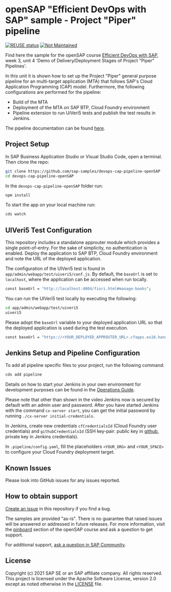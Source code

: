 # openSAP "Efficient DevOps with SAP" sample - Project "Piper" pipeline

[![REUSE status](https://api.reuse.software/badge/github.com/SAP-samples/devops-cap-pipeline-openSAP)](https://api.reuse.software/info/github.com/SAP-samples/devops-cap-pipeline-openSAP)
[![Not Maintained](https://img.shields.io/badge/Maintenance%20Level-Abandoned-orange.svg)](https://gist.github.com/cheerfulstoic/d107229326a01ff0f333a1d3476e068d)


Find here the sample for the openSAP course [Efficient DevOps with SAP](https://open.sap.com/courses/devops1), week 3, unit 4 'Demo of Delivery/Deployment Stages of Project "Piper" Pipelines'.

In this unit it is shown how to set up the Project "Piper" general purpose pipeline for an multi-target application (MTA) that follows SAP's Cloud Application Programming (CAP) model. Furthermore, the following configurations are performed for the pipeline:
- Build of the MTA
- Deployment of the MTA on SAP BTP, Cloud Foundry environment
- Pipeline extension to run UiVeri5 tests and publish the test results in Jenkins.

The pipeline documentation can be found [here](https://www.project-piper.io/stages/introduction/).

## Project Setup

In SAP Business Application Studio or Visual Studio Code, open a terminal.
Then clone the repo:

```sh
git clone https://github.com/sap-samples/devops-cap-pipeline-openSAP
cd devops-cap-pipeline-openSAP
```

In the `devops-cap-pipeline-openSAP` folder run:
```sh
npm install
```

To start the app on your local machine run:
```sh
cds watch
```

## UIVeri5 Test Configuration

This repository includes a standalone approuter module which provides a single point-of-entry. For the sake of simplicity, no authentication is enabled. Deploy the application to SAP BTP, Cloud Foundry environment and note the URL of the deployed application.<br>

The configuration of the UIVeri5 test is found in `app/admin/webapp/test/uiveri5/conf.js`. By default, the `baseUrl` is set to `localhost`, where the application can be accessed when run locally.
```sh
const baseUrl = "http://localhost:4004/fiori.html#manage-books";
```

You can run the UIVeri5 test locally by executing the following:
```sh
cd app/admin/webapp/test/uiveri5
uiveri5
```

Please adopt the `baseUrl` variable to your deployed application URL so that the deployed application is used during the test execution.
```sh
const baseUrl = "https://<YOUR_DEPLOYED_APPROUTER_URL>.cfapps.eu10.hana.ondemand.com/app/fiori.html#manage-books";
```

## Jenkins Setup and Pipeline Configuration

To add all pipeline specific files to your project, run the following command:

```sh
cds add pipeline
```

Details on how to start your Jenkins in your own environment for development purposes can be found in the [Operations Guide](https://github.com/SAP/devops-docker-cx-server/blob/master/docs/operations/cx-server-operations-guide.md).

Please note that other than shown in the video Jenkins now is secured by default with an admin user and password.
After you have started Jenkins with the command `cx-server start`, you can get the initial password by running `./cx-server initial-credentials`.

In Jenkins, create new credentials `cfCredentialsId` (Cloud Foundry user credentials) and `githubCredentialsId` (SSH key-pair: public key in [github](https://github.com/), private key in Jenkins credentials).

In `.pipeline/config.yaml`, fill the placeholders `<YOUR_ORG>` and `<YOUR_SPACE>` to configure your Cloud Foundry deployment target.

## Known Issues

Please look into GitHub issues for any issues reported.

## How to obtain support

[Create an issue](https://github.com/SAP-samples/<repository-name>/issues) in this repository if you find a bug.

The samples are provided "as-is". There is no guarantee that raised issues will be answered or addressed in future releases. For more information, visit the [pinboard](https://open.sap.com/courses/devops1/pinboard) section of the openSAP course and ask a question to get support.

For additional support, [ask a question in SAP Community](https://answers.sap.com/questions/ask.html).

## License

Copyright (c) 2021 SAP SE or an SAP affiliate company. All rights reserved. This project is licensed under the Apache Software License, version 2.0 except as noted otherwise in the [LICENSE](LICENSES/Apache-2.0.txt) file.
